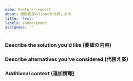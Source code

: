 ```yaml
---
name: Feature-request
about: 機能要望のIssueを作成します。
title: 'feat: '
labels: enhancement
assignees: ''
---
```


### Describe the solution you'd like (要望の内容)

### Describe alternatives you've considered (代替え案)

### Additional context (追加情報)
